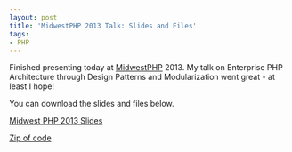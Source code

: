 ```yaml
---
layout: post
title: 'MidwestPHP 2013 Talk: Slides and Files'
tags:
- PHP
---
```


Finished presenting today at [MidwestPHP](http://midwestphp.org) 2013.  My talk on Enterprise PHP Architecture through Design Patterns and Modularization went great - at least I hope!  

You can download the slides and files below.

[Midwest PHP 2013 Slides](http://aaronsaray.com/wp-content/uploads/2013/03/Midwest-PHP-2013.pdf)

[Zip of code](http://aaronsaray.com/wp-content/uploads/2013/03/midwestphp.zip)
